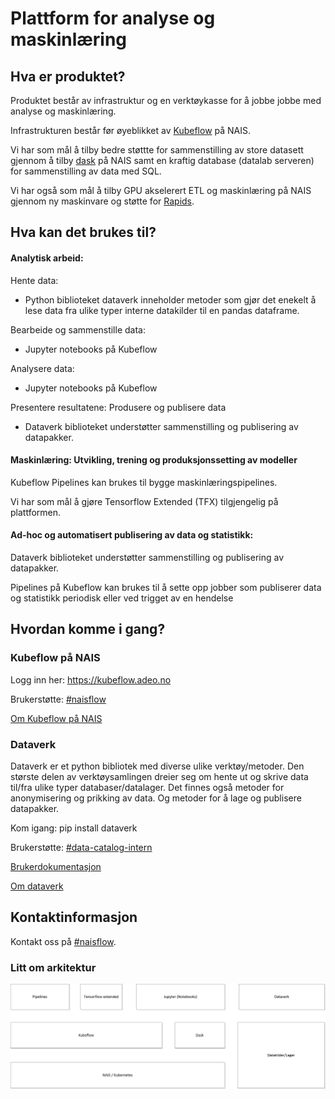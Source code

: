 # Plattform for analyse og maskinlæring



## Hva er produktet?

Produktet består av infrastruktur og en verktøykasse for å jobbe jobbe med analyse og maskinlæring.

Infrastrukturen består før øyeblikket av [Kubeflow](https://www.kubeflow.org) på NAIS.

Vi har som mål å tilby bedre støttte for sammenstilling av store datasett gjennom å tilby [dask](https://dask.org) på
NAIS samt en kraftig database (datalab serveren) for sammenstilling av data med SQL.

Vi har også som mål å tilby GPU akselerert ETL og maskinlæring på NAIS gjennom ny maskinvare og støtte for
[Rapids](https://developer.nvidia.com/rapids).


## Hva kan det brukes til?

#### Analytisk arbeid: 

Hente data: 

- Python biblioteket dataverk inneholder metoder som gjør det enekelt å lese data fra ulike typer interne datakilder til en pandas dataframe.

Bearbeide og sammenstille data: 

- Jupyter notebooks på Kubeflow 

Analysere data: 

- Jupyter notebooks på Kubeflow

Presentere resultatene: Produsere og publisere data

- Dataverk biblioteket understøtter sammenstilling og publisering av datapakker.

#### Maskinlæring: Utvikling, trening og produksjonssetting av modeller

Kubeflow Pipelines kan brukes til bygge maskinlæringspipelines.

Vi har som mål å gjøre Tensorflow Extended (TFX) tilgjengelig på plattformen.

#### Ad-hoc og automatisert publisering av data og statistikk:

Dataverk biblioteket understøtter sammenstilling og publisering av datapakker.

Pipelines på Kubeflow kan brukes til å sette opp jobber som publiserer data og statistikk periodisk eller ved trigget av en hendelse


## Hvordan komme i gang?

### Kubeflow på NAIS

Logg inn her: https://kubeflow.adeo.no

Brukerstøtte: [#naisflow](https://nav-it.slack.com/archives/CGRMQHT50)

[Om Kubeflow på NAIS](kubeflow/README.md)

### Dataverk

Dataverk er et python bibliotek med diverse ulike verktøy/metoder. Den største delen av verktøysamlingen dreier seg om
hente ut og skrive data til/fra ulike typer databaser/datalager. Det finnes også metoder for anonymisering og prikking
av data. Og metoder for å lage og publisere datapakker.

Kom igang: pip install dataverk

Brukerstøtte: [#data-catalog-intern](https://nav-it.slack.com/archives/CQ9SV9DNE)

[Brukerdokumentasjon](https://dataverk.readthedocs.io/en/latest)

[Om dataverk](dataverk/README.md)


## Kontaktinformasjon

Kontakt oss på [#naisflow](https://nav-it.slack.com/archives/CGRMQHT50).


### Litt om arkitektur

![Hovedkomponenter](Analyseplattform.png)





